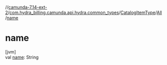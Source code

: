 //[camunda-7.14-ext-2](../../../../index.md)/[com.hydra_billing.camunda.api.hydra.common_types](../../index.md)/[CatalogItemType](../index.md)/[All](index.md)/[name](name.md)

# name

[jvm]\
val [name](name.md): String
